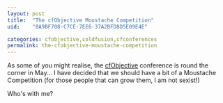 ```yaml
---
layout: post
title:  "The cfObjective Moustache Competition"
uid:	"8A9BF708-C7CE-7EE6-37A2BFD8D5E09E4E"

categories: cfobjective,coldfusion,cfconferences
permalink: the-cfobjective-moustache-competition
---
```

As some of you might realise, the <a href="http://www.cfobjective.com">cfObjective</a> conference is round the corner in May... I have decided that we should have a bit of a Moustache Competition (for those people that can grow them, I am not sexist!)

Who's with me?